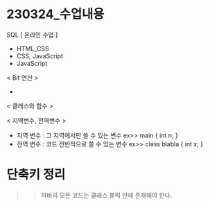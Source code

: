 # 230324_수업내용

SQL [ 온라인 수업 ]

- HTML_CSS
- CSS, JavaScript
- JavaScript

< Bit 연산 >

- 

< 클래스와 함수 >

< 지역변수, 전역변수 >

- 지역 변수 : 그 지역에서만 쓸 수 있는 변수
ex>> main {   int n;  }
- 전역 변수 : 코드 전반적으로 쓸 수 있는 변수
ex>> class blabla { int x; }

# 단축키 정리

>> 자바의 모든 코드는 클래스 블럭 안에 존재해야 한다.

>>